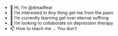 - 👋 Hi, I’m @dreadfear
- 👀 I’m interested in Any thing get me from the paon
- 🌱 I’m currently learning get over eternal suffring
- 💞️ I’m looking to collaborate on depression therapy
- 📫 How to reach me ... You don't

<!---
dreadfear/dreadfear is a ✨ special ✨ repository because its `README.md` (this file) appears on your GitHub profile.
You can click the Preview link to take a look at your changes.
--->
